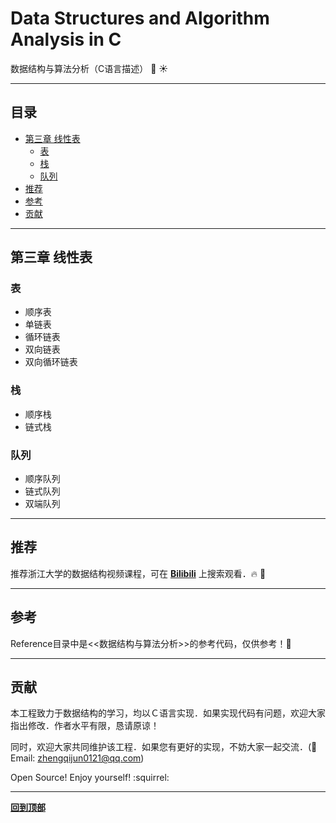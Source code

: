 # Data Structures and Algorithm Analysis in C
数据结构与算法分析（C语言描述） :100: :sunny:

----

## 目录
<!-- vim-markdown-toc GFM -->

* [第三章 线性表](#第三章-线性表)
    * [表](#表)
    * [栈](#栈)
    * [队列](#队列)
* [推荐](#推荐)
* [参考](#参考)
* [贡献](#贡献)

<!-- vim-markdown-toc -->

----

## 第三章 线性表
### 表
- 顺序表
- 单链表
- 循环链表
- 双向链表
- 双向循环链表

### 栈
- 顺序栈
- 链式栈

### 队列
- 顺序队列
- 链式队列
- 双端队列

----

## 推荐
推荐浙江大学的数据结构视频课程，可在 **[Bilibili](https://www.bilibili.com/)** 上搜索观看．:fire: :whale:

----

## 参考
Reference目录中是<<数据结构与算法分析>>的参考代码，仅供参考！:see_no_evil:

----

## 贡献
本工程致力于数据结构的学习，均以Ｃ语言实现．如果实现代码有问题，欢迎大家指出修改．作者水平有限，恳请原谅！

同时，欢迎大家共同维护该工程．如果您有更好的实现，不妨大家一起交流．(:e-mail: Email: zhengqijun0121@qq.com)

Open Source! Enjoy yourself! :squirrel:

----

**[回到顶部](#目录)**

<!-- EOF -->

